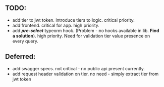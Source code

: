 ## TODO:

- add tier to jwt token. Introduce tiers to logic. critical priority.
- add frontend. critical for app. high priority.
- add __*pre-select*__ typeorm hook. (Problem - no hooks available in lib. **Find a solution**). high priority. Need for validation tier value presence on every query.

## Deferred:

- add swagger specs. not critical - no public api present currently.
- add request header validation on tier. no need - simply extract tier from jwt token